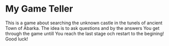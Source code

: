 # My Game Teller
This is a game about searching the unknown castle in the tunels of ancient Town of Abarka.
The idea is to ask questions and by the answers You get through the game untill You reach the last stage och restart to the begining!
Good luck!